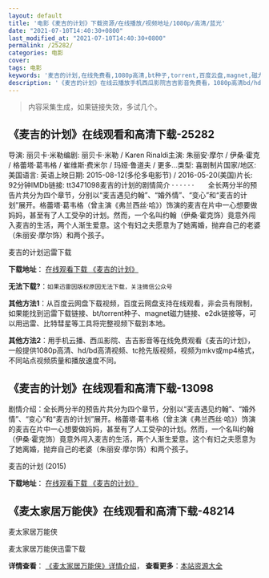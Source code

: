 ```yaml
---
layout: default
title: '电影《麦吉的计划》下载资源/在线播放/视频地址/1080p/高清/蓝光'
date: "2021-07-10T14:40:30+0800"
last_modified_at: "2021-07-10T14:40:30+0800"
permalink: /25282/
categories: 电影
cover:
tags: 电影
keywords: '麦吉的计划,在线免费看,1080p高清,bt种子,torrent,百度云盘,magnet,磁力链,迅雷下载资源'
description: '《麦吉的计划》在线云播放手机西瓜影院吉吉影音免费看，1080p高清bd/hd未删减完整版和tc抢先枪版，mkv/mp4格式，附带bt/torrent种子、magnet/磁力链、百度云盘、网盘资源迅雷下载链接'
---
```


>内容采集生成，如果链接失效，多试几个。


## 《麦吉的计划》在线观看和高清下载-25282

导演: 丽贝卡·米勒编剧: 丽贝卡·米勒 / Karen Rinaldi主演: 朱丽安·摩尔 / 伊桑·霍克 / 格蕾塔·葛韦格 / 崔维斯·费米尔 / 玛娅·鲁道夫 / 更多...类型: 喜剧制片国家/地区: 美国语言: 英语上映日期: 2015-08-12(多伦多电影节) / 2016-05-20(美国)片长: 92分钟IMDb链接: tt3471098麦吉的计划的剧情简介  ·  ·  ·  ·  ·  ·　　全长两分半的预告片共分为四个章节，分别以“麦吉遇见约翰”、“婚外情”、“变心”和“麦吉的计划”展开。格蕾塔·葛韦格（曾主演《弗兰西丝·哈》）饰演的麦吉在片中一心想要做妈妈，甚至有了人工受孕的计划。然而，一个名叫约翰（伊桑·霍克饰）竟意外闯入麦吉的生活，两个人渐生爱意。这个有妇之夫愿意为了她离婚，抛弃自己的老婆（朱丽安·摩尔饰）和两个孩子。


麦吉的计划迅雷下载

**下载地址**： [在线观看下载 《麦吉的计划》](https://www.993dy.com//vod-detail-id-22859.html) 


**无法下载?**：`如果迅雷因版权原因无法下载，关注微信公众号 `

**其他方法1**：从百度云网盘下载视频，百度云网盘支持在线观看，非会员有限制，如果能找到迅雷下载链接、bt/torrent种子、magnet磁力链接、e2dk链接等，可以用迅雷、比特彗星等工具将完整视频下载到本地。

**其他方法2**：用手机云播、西瓜影院、吉吉影音等在线免费观看《麦吉的计划》，一般提供1080p高清、hd/bd高清视频、tc抢先版视频，视频为mkv或mp4格式，不同站点视频质量和播放速度不同。


## 《麦吉的计划》在线观看和高清下载-13098

剧情介绍：全长两分半的预告片共分为四个章节，分别以“麦吉遇见约翰”、“婚外情”、“变心”和“麦吉的计划”展开。格蕾塔·葛韦格（曾主演《弗兰西丝·哈》）饰演的麦吉在片中一心想要做妈妈，甚至有了人工受孕的计划。然而，一个名叫约翰（伊桑·霍克饰）竟意外闯入麦吉的生活，两个人渐生爱意。这个有妇之夫愿意为了她离婚，抛弃自己的老婆（朱丽安·摩尔饰）和两个孩子。


麦吉的计划 (2015)

**下载地址**： [在线观看下载 《麦吉的计划》](https://www.btbtdy.me/btdy/dy6053.html) 


## 《麦太家居万能侠》在线观看和高清下载-48214

麦太家居万能侠<!---剧情end--->


麦太家居万能侠迅雷下载

**详情查看**： [《麦太家居万能侠》详情介绍](/movie/48214/)， **查看更多**：[本站资源大全](/movie/t/all/)

